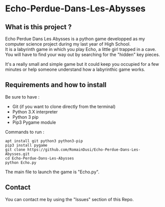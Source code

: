 # Echo-Perdue-Dans-Les-Abysses

## What is this project ?

Echo Perdue Dans Les Abysses is a python game developped as my computer science project during my last year of High School.  
It is a labyrinth game in which you play Echo, a little girl trapped in a cave.  
You will have to find your way out by searching for the "hidden" key pieces.

It's a really small and simple game but it could keep you occupied for a few minutes or help someone understand how a labyrinthic game works.

## Requirements and how to install

Be sure to have :
- Git (if you want to clone directly from the terminal)
- Python 3.X interpreter
- Python 3 pip
- Pip3 Pygame module

Commands to run :
```
apt install git python3 python3-pip
pip3 install pygame
git clone https://github.com/RomainDusi/Echo-Perdue-Dans-Les-Abysses.git
cd Echo-Perdue-Dans-Les-Abysses
python Echo.py
```

The main file to launch the game is "Echo.py".

## Contact

You can contact me by using the "Issues" section of this Repo.
